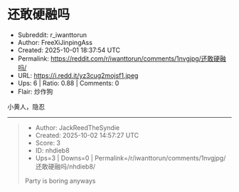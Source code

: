 # 还敢硬融吗

- Subreddit: r_iwanttorun
- Author: FreeXiJinpingAss
- Created: 2025-10-01 18:37:54 UTC
- Permalink: https://reddit.com/r/iwanttorun/comments/1nvgjpg/还敢硬融吗/
- URL: https://i.redd.it/yz3cug2mojsf1.jpeg
- Ups: 6 | Ratio: 0.88 | Comments: 0
- Flair: 炒作狗


小黄人，隐忍


---

> - Author: JackReedTheSyndie
> - Created: 2025-10-02 14:57:27 UTC
> - Score: 3
> - ID: nhdieb8
> - Ups=3 | Downs=0 | Permalink=/r/iwanttorun/comments/1nvgjpg/还敢硬融吗/nhdieb8/
>
> Party is boring anyways
